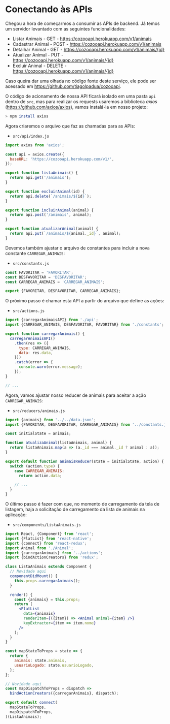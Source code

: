 # Conectando às APIs

Chegou a hora de começarmos a consumir as APIs de backend. Já temos um servidor levantado com as seguintes funcionalidades:

- Listar Animais - GET - https://cozooapi.herokuapp.com/v1/animais
- Cadastrar Animal - POST - https://cozooapi.herokuapp.com/v1/animais
- Detalhar Animal - GET - https://cozooapi.herokuapp.com/v1/animais/{id}
- Atualizar Animal - PUT - https://cozooapi.herokuapp.com/v1/animais/{id}
- Excluir Animal - DELETE - https://cozooapi.herokuapp.com/v1/animais/{id}

Caso queira dar uma olhada no código fonte deste serviço, ele pode ser acessado em https://github.com/tiagolpadua/cozooapi.

O código de acionamento de nossa API ficará isolado em uma pasta `api` dentro de `src`, mas para realizar os requests usaremos a biblioteca _axios_ (https://github.com/axios/axios), vamos instalá-la em nosso projeto:

```bash
> npm install axios
```

Agora criaremos o arquivo que faz as chamadas para as APIs:

- `src/api/index.js`

```jsx
import axios from 'axios';

const api = axios.create({
  baseURL: 'https://cozooapi.herokuapp.com/v1/',
});

export function listaAnimais() {
  return api.get('/animais');
}

export function excluirAnimal(id) {
  return api.delete(`/animais/${id}`);
}

export function incluirAnimal(animal) {
  return api.post('/animais', animal);
}

export function atualizarAnimal(animal) {
  return api.put(`/animais/${animal._id}`, animal);
}
```

Devemos também ajustar o arquivo de constantes para incluir a nova constante `CARREGAR_ANIMAIS`:

- `src/constants.js`

```jsx
const FAVORITAR = 'FAVORITAR';
const DESFAVORITAR = 'DESFAVORITAR';
const CARREGAR_ANIMAIS = 'CARREGAR_ANIMAIS';

export {FAVORITAR, DESFAVORITAR, CARREGAR_ANIMAIS};
```

O próximo passo é chamar esta API a partir do arquivo que define as ações:

- `src/actions.js`

```jsx
import {carregarAnimaisAPI} from './api';
import {CARREGAR_ANIMAIS, DESFAVORITAR, FAVORITAR} from './constants';

export function carregarAnimais() {
  carregarAnimaisAPI()
    .then(res => ({
      type: CARREGAR_ANIMAIS,
      data: res.data,
    }))
    .catch(error => {
      console.warn(error.message);
    });
}

// ...
```

Agora, vamos ajustar nosso reducer de animais para aceitar a ação `CARREGAR_ANIMAIS`:

- `src/reducers/animais.js`

```jsx
import {animais} from '../../data.json';
import {FAVORITAR, DESFAVORITAR, CARREGAR_ANIMAIS} from '../constants.js';

const initialState = animais;

function atualizaAnimal(listaAnimais, animal) {
  return listaAnimais.map(a => (a._id === animal._id ? animal : a));
}

export default function animaisReducer(state = initialState, action) {
  switch (action.type) {
    case CARREGAR_ANIMAIS:
      return action.data;

    // ...
  }
}
```

O último passo é fazer com que, no momento de carregamento da tela de listagem, haja a solicitação de carregamento da lista de animais na aplicação:

- `src/components/ListaAnimais.js`

```jsx
import React, {Component} from 'react';
import {FlatList} from 'react-native';
import {connect} from 'react-redux';
import Animal from './Animal';
import {carregarAnimais} from '../actions';
import {bindActionCreators} from 'redux';

class ListaAnimais extends Component {
  // Novidade aqui
  componentDidMount() {
    this.props.carregarAnimais();
  }

  render() {
    const {animais} = this.props;
    return (
      <FlatList
        data={animais}
        renderItem={({item}) => <Animal animal={item} />}
        keyExtractor={item => item.nome}
      />
    );
  }
}

const mapStateToProps = state => {
  return {
    animais: state.animais,
    usuarioLogado: state.usuarioLogado,
  };
};

// Novidade aqui
const mapDispatchToProps = dispatch =>
  bindActionCreators({carregarAnimais}, dispatch);

export default connect(
  mapStateToProps,
  mapDispatchToProps,
)(ListaAnimais);
```
